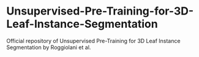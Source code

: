 # Unsupervised-Pre-Training-for-3D-Leaf-Instance-Segmentation
Official repository of Unsupervised Pre-Training for 3D Leaf Instance Segmentation by Roggiolani et al.
